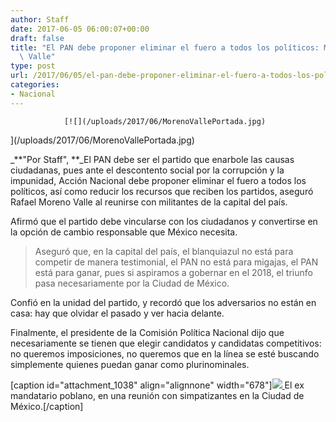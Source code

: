```yaml
---
author: Staff
date: 2017-06-05 06:00:07+00:00
draft: false
title: "El PAN debe proponer eliminar el fuero a todos los políticos: Moreno\
  \ Valle"
type: post
url: /2017/06/05/el-pan-debe-proponer-eliminar-el-fuero-a-todos-los-politicos-moreno-valle/
categories:
- Nacional
---
```



				[![](/uploads/2017/06/MorenoVallePortada.jpg)
](/uploads/2017/06/MorenoVallePortada.jpg)

_**"Por Staff", **_El PAN debe ser el partido que enarbole las causas ciudadanas, pues ante el descontento social por la corrupción y la impunidad, Acción Nacional debe proponer eliminar el fuero a todos los políticos, así como reducir los recursos que reciben los partidos, aseguró Rafael Moreno Valle al reunirse con militantes de la capital del país.

Afirmó que el partido debe vincularse con los ciudadanos y convertirse en la opción de cambio responsable que México necesita.


<blockquote>Aseguró que, en la capital del país, el blanquiazul no está para competir de manera testimonial, el PAN no está para migajas, el PAN está para ganar, pues si aspiramos a gobernar en el 2018, el triunfo pasa necesariamente por la Ciudad de México.</blockquote>


Confió en la unidad del partido, y recordó que los adversarios no están en casa: hay que olvidar el pasado y ver hacia delante.

Finalmente, el presidente de la Comisión Política Nacional dijo que necesariamente se tienen que elegir candidatos y candidatas competitivos: no queremos imposiciones, no queremos que en la línea se esté buscando simplemente quienes puedan ganar como plurinominales.

[caption id="attachment_1038" align="alignnone" width="678"][![](/uploads/2017/06/MorenoVAlle-1.jpg)
](/uploads/2017/06/MorenoVAlle-1.jpg) El ex mandatario poblano, en una reunión con simpatizantes en la Ciudad de México.[/caption]		
